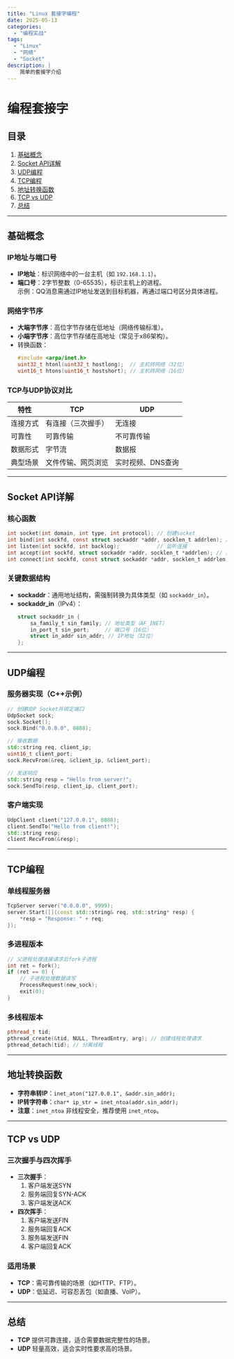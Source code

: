 ```yaml
---
title: "Linux 套接字编程"
date: 2025-05-13
categories: 
  - "编程实战"
tags:
  - "Linux"
  - "网络"
  - "Socket"
description: |
    简单的套接字介绍
---
```




# 编程套接字

## 目录
1. [基础概念](#基础概念)
2. [Socket API详解](#socket-api详解)
3. [UDP编程](#udp编程)
4. [TCP编程](#tcp编程)
5. [地址转换函数](#地址转换函数)
6. [TCP vs UDP](#tcp-vs-udp)
7. [总结](#总结)

---

## 基础概念

### IP地址与端口号
- **IP地址**：标识网络中的一台主机（如 `192.168.1.1`）。
- **端口号**：2字节整数（0-65535），标识主机上的进程。  
  示例：QQ消息需通过IP地址发送到目标机器，再通过端口号区分具体进程。

### 网络字节序
- **大端字节序**：高位字节存储在低地址（网络传输标准）。
- **小端字节序**：高位字节存储在高地址（常见于x86架构）。
- 转换函数：  
  ```c
  #include <arpa/inet.h>
  uint32_t htonl(uint32_t hostlong);  // 主机转网络（32位）
  uint16_t htons(uint16_t hostshort); // 主机转网络（16位）
  ```

### TCP与UDP协议对比
| 特性         | TCP                | UDP                |
|--------------|--------------------|--------------------|
| 连接方式     | 有连接（三次握手） | 无连接             |
| 可靠性       | 可靠传输           | 不可靠传输         |
| 数据形式     | 字节流             | 数据报             |
| 典型场景     | 文件传输、网页浏览 | 实时视频、DNS查询  |

---

## Socket API详解
### 核心函数
```c
int socket(int domain, int type, int protocol); // 创建socket
int bind(int sockfd, const struct sockaddr *addr, socklen_t addrlen); // 绑定端口
int listen(int sockfd, int backlog);            // 监听连接
int accept(int sockfd, struct sockaddr *addr, socklen_t *addrlen); // 接受连接
int connect(int sockfd, const struct sockaddr *addr, socklen_t addrlen); // 建立连接
```

### 关键数据结构
- **sockaddr**：通用地址结构，需强制转换为具体类型（如 `sockaddr_in`）。
- **sockaddr_in**（IPv4）：
  ```c
  struct sockaddr_in {
      sa_family_t sin_family; // 地址类型（AF_INET）
      in_port_t sin_port;     // 端口号（16位）
      struct in_addr sin_addr; // IP地址（32位）
  };
  ```

---

## UDP编程
### 服务器实现（C++示例）
```cpp
// 创建UDP Socket并绑定端口
UdpSocket sock;
sock.Socket();
sock.Bind("0.0.0.0", 8888);

// 接收数据
std::string req, client_ip;
uint16_t client_port;
sock.RecvFrom(&req, &client_ip, &client_port);

// 发送响应
std::string resp = "Hello from server!";
sock.SendTo(resp, client_ip, client_port);
```


### 客户端实现
```cpp
UdpClient client("127.0.0.1", 8888);
client.SendTo("Hello from client!");
std::string resp;
client.RecvFrom(&resp);
```

---

## TCP编程
### 单线程服务器
```cpp
TcpServer server("0.0.0.0", 9999);
server.Start([](const std::string& req, std::string* resp) {
    *resp = "Response: " + req;
});
```

### 多进程版本
```cpp
// 父进程处理连接请求后fork子进程
int ret = fork();
if (ret == 0) {
    // 子进程处理数据读写
    ProcessRequest(new_sock);
    exit(0);
}
```

### 多线程版本
```cpp
pthread_t tid;
pthread_create(&tid, NULL, ThreadEntry, arg); // 创建线程处理请求
pthread_detach(tid); // 分离线程
```

---

## 地址转换函数
- **字符串转IP**：`inet_aton("127.0.0.1", &addr.sin_addr);`
- **IP转字符串**：`char* ip_str = inet_ntoa(addr.sin_addr);`
- **注意**：`inet_ntoa` 非线程安全，推荐使用 `inet_ntop`。

---

## TCP vs UDP
### 三次握手与四次挥手
- **三次握手**：  
  1. 客户端发送SYN  
  2. 服务端回复SYN-ACK  
  3. 客户端发送ACK  
- **四次挥手**：  
  1. 客户端发送FIN  
  2. 服务端回复ACK  
  3. 服务端发送FIN  
  4. 客户端回复ACK  

### 适用场景
- **TCP**：需可靠传输的场景（如HTTP、FTP）。  
- **UDP**：低延迟、可容忍丢包（如直播、VoIP）。

---

## 总结
- **TCP** 提供可靠连接，适合需要数据完整性的场景。  
- **UDP** 轻量高效，适合实时性要求高的场景。  


